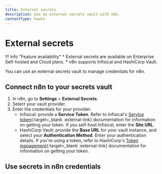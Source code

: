 ```yaml
---
title: External secrets
description: Use an external secrets vault with n8n.
contentType: howto
---
```


# External secrets

!!! info "Feature availability"
	* External secrets are available on Enterprise Self-hosted and Cloud plans.
	* n8n supports Infisical and HashiCorp Vault.

You can use an external secrets vault to manage credentials for n8n.

## Connect n8n to your secrets vault

1. In n8n, go to **Settings** > **External Secrets**.
2. Select your vault provider.
3. Enter the credentials for your provider:
	* Infisical: provide a **Service Token**. Refer to Infisical's [Service token](https://infisical.com/docs/documentation/platform/token){:target=_blank .external-link} documentation for information on getting your token. If you self-host Infisical, enter the **Site URL**.
	* HashiCorp Vault: provide the **Base URL** for your vault instance, and select your **Authentication Method**. Enter your authentication details. If you're using a token, refer to HashiCorp's [Token management](https://developer.hashicorp.com/vault/tutorials/tokens/token-management){:target=_blank .external-link} documentation for information on getting your token.


## Use secrets in n8n credentials
